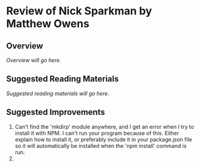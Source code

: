 # Review of Nick Sparkman by Matthew Owens

## Overview

*Overview will go here.*

## Suggested Reading Materials

*Suggested reading materials will go here.*

## Suggested Improvements

1. Can't find the 'mkdirp' module anywhere, and I get an error when I try to install it with NPM. I can't run your program because of this. Either explain how to install it, or preferably include it in your package.json file so it will automatically be installed when the 'npm install' command is run.
2.


